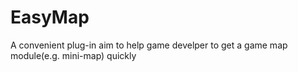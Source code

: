 # EasyMap
A convenient plug-in aim to help game develper to get a game map module(e.g. mini-map) quickly
